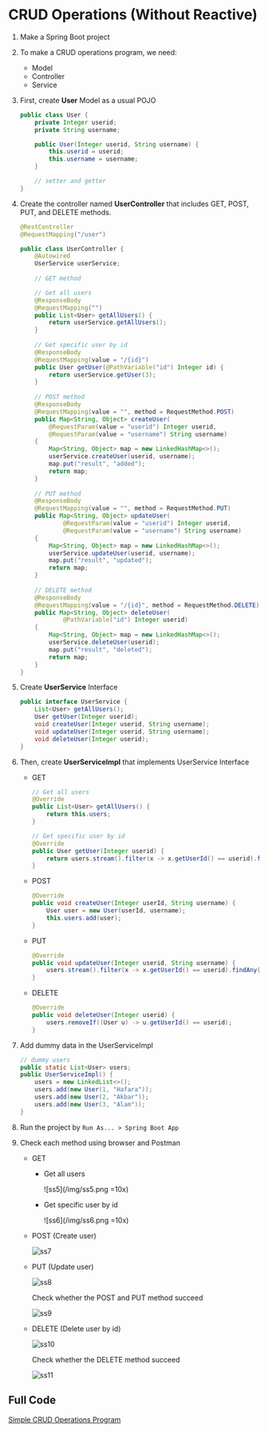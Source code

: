 # CRUD Operations (Without Reactive)

1. Make a Spring Boot project
2. To make a CRUD operations program, we need:
   * Model
   * Controller
   * Service
3. First, create **User** Model as a usual POJO 
    ```java
    public class User {
        private Integer userid;
        private String username;

        public User(Integer userid, String username) {
            this.userid = userid;
            this.username = username;
        }

        // setter and getter
    }
    ```
4. Create the controller named **UserController** that includes GET, POST, PUT, and DELETE methods.
   
    ```java
    @RestController
    @RequestMapping("/user")

    public class UserController {
        @Autowired
        UserService userService;
        
        // GET method

        // Get all users
        @ResponseBody
        @RequestMapping("")
        public List<User> getAllUsers() {
            return userService.getAllUsers();
        }
        
        // Get specific user by id
        @ResponseBody
        @RequestMapping(value = "/{id}")
        public User getUser(@PathVariable("id") Integer id) {
            return userService.getUser(3);
        }
        
        // POST method
        @ResponseBody
        @RequestMapping(value = "", method = RequestMethod.POST)
        public Map<String, Object> createUser(
            @RequestParam(value = "userid") Integer userid,
            @RequestParam(value = "username") String username)
        {
            Map<String, Object> map = new LinkedHashMap<>();
            userService.createUser(userid, username);
            map.put("result", "added");
            return map;
        }
        
        // PUT method
        @ResponseBody
        @RequestMapping(value = "", method = RequestMethod.PUT)
        public Map<String, Object> updateUser(
                @RequestParam(value = "userid") Integer userid,
                @RequestParam(value = "username") String username)
        {
            Map<String, Object> map = new LinkedHashMap<>();
            userService.updateUser(userid, username);
            map.put("result", "updated");
            return map;
        }
        
        // DELETE method
        @ResponseBody
        @RequestMapping(value = "/{id}", method = RequestMethod.DELETE)
        public Map<String, Object> deleteUser(
                @PathVariable("id") Integer userid) 
        {
            Map<String, Object> map = new LinkedHashMap<>();
            userService.deleteUser(userid);
            map.put("result", "deleted");
            return map;
        }
    }
    ```
5. Create **UserService** Interface
    ```java
    public interface UserService {
        List<User> getAllUsers();
        User getUser(Integer userid);
        void createUser(Integer userid, String username);
        void updateUser(Integer userid, String username);
        void deleteUser(Integer userid);
    }
    ```
6. Then, create **UserServiceImpl** that implements UserService Interface
   * GET
        ```java
        // Get all users
        @Override
        public List<User> getAllUsers() {
            return this.users;
        }

        // Get specific user by id
        @Override
        public User getUser(Integer userid) {
            return users.stream().filter(x -> x.getUserId() == userid).findAny().orElse(new User(0, "Not available"));
        }
        ```
    * POST
        ```java
        @Override
        public void createUser(Integer userId, String username) {
            User user = new User(userId, username);
            this.users.add(user);
        }
        ```
    * PUT
        ```java
        @Override
        public void updateUser(Integer userid, String username) {
            users.stream().filter(x -> x.getUserId() == userid).findAny().orElseThrow(() -> new RuntimeException("Item not found")).setUsername(username);
        }
        ```
    * DELETE
        ```java
        @Override
        public void deleteUser(Integer userid) {
            users.removeIf((User u) -> u.getUserId() == userid);
        }
        ```
7. Add dummy data in the UserServiceImpl
    ```java
    // dummy users
	public static List<User> users;
	public UserServiceImpl() {
		users = new LinkedList<>();
		users.add(new User(1, "Hafara"));
		users.add(new User(2, "Akbar"));
		users.add(new User(3, "Alam"));
	}
    ```
8. Run the project by `Run As... > Spring Boot App`
9. Check each method using browser and Postman
    * GET
      * Get all users

        ![ss5](/img/ss5.png =10x)

      * Get specific user by id

        ![ss6](/img/ss6.png =10x)

    * POST (Create user)
        
        ![ss7](/img/ss7.png)

    * PUT (Update user)

        ![ss8](/img/ss8.png)

        Check whether the POST and PUT method succeed

        ![ss9](/img/ss9.png)

    * DELETE (Delete user by id)

        ![ss10](/img/ss10.png)

        Check whether the DELETE method succeed
       
        ![ss11](/img/ss11.png)


## Full Code

[Simple CRUD Operations Program](/crud-operations)